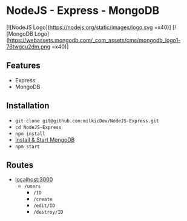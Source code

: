 # NodeJS - Express - MongoDB

[![NodeJS Logo](https://nodejs.org/static/images/logo.svg =x40)] [![MongoDB Logo](https://webassets.mongodb.com/_com_assets/cms/mongodb_logo1-76twgcu2dm.png =x40)]

## Features

- Express
- MongoDB

## Installation

- `git clone git@github.com:milkicDev/NodeJS-Express.git`
- `cd NodeJS-Express`
- `npm install`
- [Install & Start MongoDB](https://docs.mongodb.com/manual/tutorial/getting-started/)
- `npm start`

## Routes

- [localhost:3000](http://localhost:3000)
  - `/users`
    - `/ID`
    - `/create`
    - `/edit/ID`
    - `/destroy/ID`
